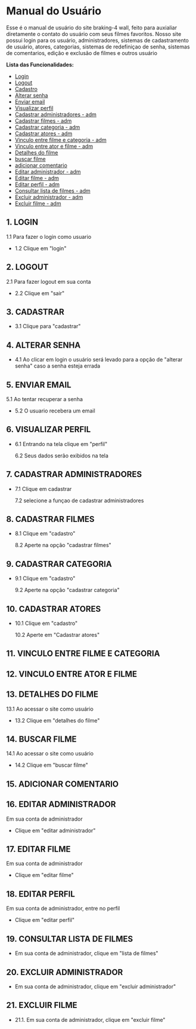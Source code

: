 # Manual do Usuário

Esse é o manual de usuário do site braking-4 wall, feito para auxialiar diretamente o contato do usuário com seus filmes favoritos. Nosso site possui login para os usuário, administradores, sistemas de cadastramento de usuário, atores, categorias, sistemas de redefiniçao de senha, sistemas de comentarios, edição e exclusão de filmes e outros usuário 


**Lista das Funcionalidades:**


 - [Login](#login)
 - [Logout](#lpgout)
 - [Cadastro](#cadastro)
 - [Alterar senha](#alterarsenha)
 - [Enviar email](#enviaremail)
 - [Visualizar perfil](#visualizarperfil)
 - [Cadastrar administradores - adm](#cadastraradministradores)
 - [Cadastrar filmes - adm](#cadastrarfilmes)
 - [Cadastrar categoria - adm](#cadastrarcategoria)
 - [Cadastrar atores - adm](#cadastraratores)
 - [Vinculo entre filme e categoria - adm](#vinculoatorecategoria)
 - [Vinculo entre ator e filme - adm](#vinculoatuaçoes)
 - [Detalhes do filme](#detalhesdofilme)
 - [buscar filme](#buscarfilme)
 - [adicionar comentario](#adicionarcomentario)
 - [Editar administrador - adm](#editaradministrador)
 - [Editar filme - adm](#editarfilme)
 - [Editar perfil - adm](editarperfil#)
 - [Consultar lista de filmes - adm](#listadefilmes)
 - [Excluir administrador - adm](#excluiradministrador)
 - [Excluir filme - adm](#excluirfilme) 


  ## 1. LOGIN  

   1.1 Para fazer o login como usuario 

 - 1.2 Clique em "login" 
 
  ## 2. LOGOUT

   2.1 Para fazer logout em sua conta 

 - 2.2 Clique em "sair" 

  ## 3. CADASTRAR

 - 3.1 Clique para "cadastrar" 

  ## 4. ALTERAR SENHA

 - 4.1 Ao clicar em login o usuário será levado para a opção de "alterar senha" caso a senha esteja errada

  ## 5. ENVIAR EMAIL

   5.1 Ao tentar recuperar a senha 

 - 5.2 O usuario recebera um email
  
  ## 6. VISUALIZAR PERFIL

 - 6.1 Entrando na tela clique em "perfil"

   6.2 Seus dados serão exibidos na tela

  ## 7. CADASTRAR ADMINISTRADORES 

 - 7.1 Clique em cadastrar

   7.2 selecione a funçao de cadastrar administradores

  ## 8. CADASTRAR FILMES

 - 8.1 Clique em "cadastro"

   8.2 Aperte na opção "cadastrar filmes"

  ## 9. CADASTRAR CATEGORIA

 - 9.1 Clique em "cadastro"

   9.2 Aperte na opção "cadastrar categoria"

  ## 10. CADASTRAR ATORES

 - 10.1 Clique em "cadastro"

   10.2 Aperte em "Cadastrar atores"

  ## 11. VINCULO ENTRE FILME E CATEGORIA 

  ## 12. VINCULO ENTRE ATOR E FILME

  ## 13. DETALHES DO FILME 

   13.1 Ao acessar o site como usuário

 - 13.2 Clique em "detalhes do filme"

  ## 14. BUSCAR FILME

   14.1 Ao acessar o site como usuário
   
 - 14.2 Clique em "buscar filme"
  
  ## 15. ADICIONAR COMENTARIO

  ## 16. EDITAR ADMINISTRADOR

   Em sua conta de administrador

 - Clique em "editar administrador"
   
  ## 17. EDITAR FILME 

   Em sua conta de administrador

 - Clique em "editar filme"

  ## 18. EDITAR PERFIL 

   Em sua conta de administrador, entre no perfil

 - Clique em "editar perfil"

  ## 19. CONSULTAR LISTA DE FILMES
 
 - Em sua conta de administrador, clique em "lista de filmes"
 
  ## 20. EXCLUIR ADMINISTRADOR 

 - Em sua conta de administrador, clique em "excluir administrador"
 
  ## 21. EXCLUIR FILME 

 - 21.1. Em sua conta de administrador, clique em "excluir filme"
